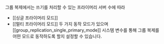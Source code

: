 

그룹 복제에서는 쓰기를 처리할 수 있는 프라이머리 서버 수에 따라
- [[싱글 프라이머리 모드]]
- [[멀티 프라이머리 모드]]
두 가지 동작 모드가 있으며 [[group_replication_single_primary_mode]] 시스템 변수를 통해 그룹 복제를 어떤 모드로 동작하도록 할지 설정할 수 있습니다. 




